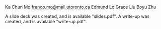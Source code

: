 Ka Chun Mo franco.mo@mail.utoronto.ca
Edmund Lo
Grace Liu
Boyu Zhu

A slide deck was created, and is available "slides.pdf".
A write-up was created, and is available "write-up.pdf".